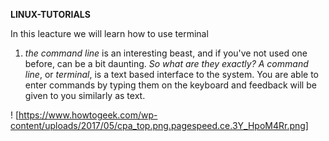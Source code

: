 **LINUX-TUTORIALS**

In this leacture we will learn how to use terminal 
1. *the command line*
is an interesting beast, and if you've not used one before, can be a bit daunting.
*So what are they exactly?*
*A command line*, or *terminal*, is a text based interface to the system. 
You are able to enter commands by typing them on the keyboard and feedback will be given to you similarly as text.

! [https://www.howtogeek.com/wp-content/uploads/2017/05/cpa_top.png.pagespeed.ce.3Y_HpoM4Rr.png]
